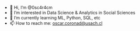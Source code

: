 - 👋 Hi, I’m @0sc4r4cm
- 👀 I’m interested in Data Science & Analytics in Social Sciences
- 🌱 I’m currently learning ML, Python, SQL, etc
- 📫 How to reach me: oscar.coronad@usach.cl
